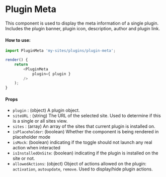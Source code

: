 # Plugin Meta

This component is used to display the meta information of a single plugin. Includes the plugin banner, plugin icon, description, author and plugin link.

#### How to use:

```js
import PluginMeta 'my-sites/plugins/plugin-meta';

render() {
	return
		<PluginMeta
		    plugin={ plugin }
		/>
	);
}
```

#### Props

- `plugin` : (object) A plugin object.
- `siteURL` : (string) The URL of the selected site. Used to determine if this is a single or all sites view.
- `sites` : (array) An array of the sites that current plugin is installed on.
- `isPlaceholder`: (boolean) Whether the component is being rendered in placeholder mode
- `isMock`: (boolean) indicating if the toggle should not launch any real action when interacted
- `isInstalledOnSite`: (boolean) indicating if the plugin is installed on the site or not.
- `allowedActions`: (object) Object of actions allowed on the plugin: `activation`, `autoupdate`, `remove`. Used to display/hide plugin actions.
